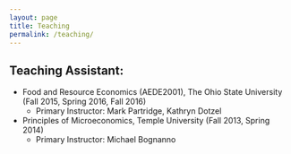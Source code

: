 ```yaml
---
layout: page
title: Teaching
permalink: /teaching/
---
```

## Teaching Assistant: 
* Food and Resource Economics (AEDE2001), The Ohio State University (Fall 2015, Spring 2016, Fall 2016)
	* Primary Instructor: Mark Partridge, Kathryn Dotzel
* Principles of Microeconomics, Temple University (Fall 2013, Spring 2014)
	* Primary Instructor: Michael Bognanno
